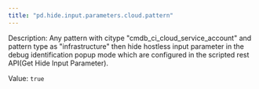 ```yaml
---
title: "pd.hide.input.parameters.cloud.pattern"
---
```


Description: Any pattern with citype "cmdb_ci_cloud_service_account" and pattern type as "infrastructure" then hide hostless input parameter in the debug identification popup mode which are configured in the scripted rest API(Get Hide Input Parameter).

Value: `true`